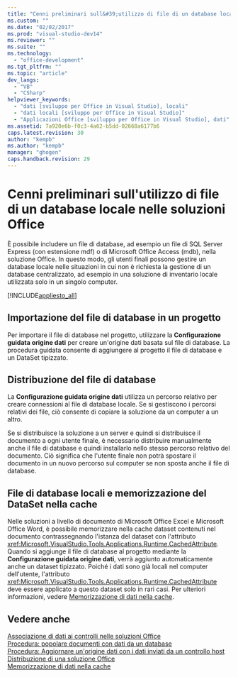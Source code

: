 ```yaml
---
title: "Cenni preliminari sull&#39;utilizzo di file di un database locale nelle soluzioni Office | Microsoft Docs"
ms.custom: ""
ms.date: "02/02/2017"
ms.prod: "visual-studio-dev14"
ms.reviewer: ""
ms.suite: ""
ms.technology: 
  - "office-development"
ms.tgt_pltfrm: ""
ms.topic: "article"
dev_langs: 
  - "VB"
  - "CSharp"
helpviewer_keywords: 
  - "dati [sviluppo per Office in Visual Studio], locali"
  - "dati locali [sviluppo per Office in Visual Studio]"
  - "Applicazioni Office [sviluppo per Office in Visual Studio], dati"
ms.assetid: 7a920e6b-f0c3-4a62-b5dd-02668a6177b6
caps.latest.revision: 30
author: "kempb"
ms.author: "kempb"
manager: "ghogen"
caps.handback.revision: 29
---
```

# Cenni preliminari sull&#39;utilizzo di file di un database locale nelle soluzioni Office
  È possibile includere un file di database, ad esempio un file di SQL Server Express \(con estensione mdf\) o di Microsoft Office Access \(mdb\), nella soluzione Office.  In questo modo, gli utenti finali possono gestire un database locale nelle situazioni in cui non è richiesta la gestione di un database centralizzato, ad esempio in una soluzione di inventario locale utilizzata solo in un singolo computer.  
  
 [!INCLUDE[appliesto_all](../vsto/includes/appliesto-all-md.md)]  
  
## Importazione del file di database in un progetto  
 Per importare il file di database nel progetto, utilizzare la **Configurazione guidata origine dati** per creare un'origine dati basata sul file di database.  La procedura guidata consente di aggiungere al progetto il file di database e un DataSet tipizzato.  
  
## Distribuzione del file di database  
 La **Configurazione guidata origine dati** utilizza un percorso relativo per creare connessioni al file di database locale.  Se si gestiscono i percorsi relativi dei file, ciò consente di copiare la soluzione da un computer a un altro.  
  
 Se si distribuisce la soluzione a un server e quindi si distribuisce il documento a ogni utente finale, è necessario distribuire manualmente anche il file di database e quindi installarlo nello stesso percorso relativo del documento.  Ciò significa che l'utente finale non potrà spostare il documento in un nuovo percorso sul computer se non sposta anche il file di database.  
  
## File di database locali e memorizzazione del DataSet nella cache  
 Nelle soluzioni a livello di documento di Microsoft Office Excel e Microsoft Office Word, è possibile memorizzare nella cache dataset contenuti nel documento contrassegnando l'istanza del dataset con l'attributo <xref:Microsoft.VisualStudio.Tools.Applications.Runtime.CachedAttribute>.  Quando si aggiunge il file di database al progetto mediante la **Configurazione guidata origine dati**, verrà aggiunto automaticamente anche un dataset tipizzato.  Poiché i dati sono già locali nel computer dell'utente, l'attributo <xref:Microsoft.VisualStudio.Tools.Applications.Runtime.CachedAttribute> deve essere applicato a questo dataset solo in rari casi.  Per ulteriori informazioni, vedere [Memorizzazione di dati nella cache](../vsto/caching-data.md).  
  
## Vedere anche  
 [Associazione di dati ai controlli nelle soluzioni Office](../vsto/binding-data-to-controls-in-office-solutions.md)   
 [Procedura: popolare documenti con dati da un database](../vsto/how-to-populate-documents-with-data-from-a-database.md)   
 [Procedura: Aggiornare un'origine dati con i dati inviati da un controllo host](../vsto/how-to-update-a-data-source-with-data-from-a-host-control.md)   
 [Distribuzione di una soluzione Office](../vsto/deploying-an-office-solution.md)   
 [Memorizzazione di dati nella cache](../vsto/caching-data.md)  
  
  